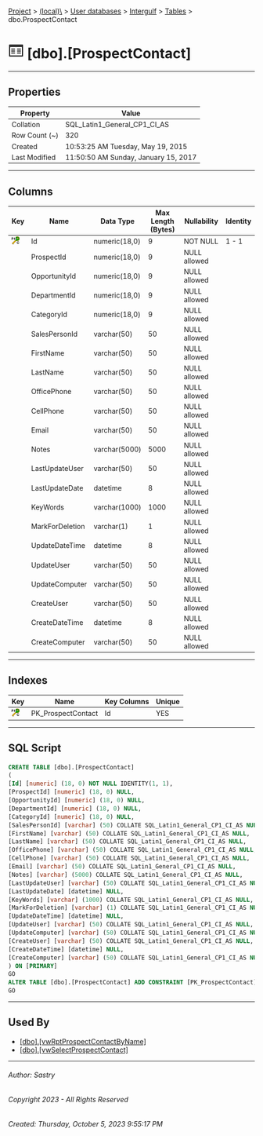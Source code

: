 #### 

[Project](../../../../index.md) > [(local)\\](../../../index.md) > [User databases](../../index.md) > [Intergulf](../index.md) > [Tables](Tables.md) > dbo.ProspectContact

# ![Tables](../../../../Images/Table32.png) [dbo].[ProspectContact]

---

## <a name="#properties"></a>Properties

| Property | Value |
|---|---|
| Collation | SQL_Latin1_General_CP1_CI_AS |
| Row Count (~) | 320 |
| Created | 10:53:25 AM Tuesday, May 19, 2015 |
| Last Modified | 11:50:50 AM Sunday, January 15, 2017 |


---

## <a name="#columns"></a>Columns

| Key | Name | Data Type | Max Length (Bytes) | Nullability | Identity |
|---|---|---|---|---|---|
| [![Cluster Primary Key PK_ProspectContact: Id](../../../../Images/pkcluster.png)](#indexes) | Id | numeric(18,0) | 9 | NOT NULL | 1 - 1 |
|  | ProspectId | numeric(18,0) | 9 | NULL allowed |  |
|  | OpportunityId | numeric(18,0) | 9 | NULL allowed |  |
|  | DepartmentId | numeric(18,0) | 9 | NULL allowed |  |
|  | CategoryId | numeric(18,0) | 9 | NULL allowed |  |
|  | SalesPersonId | varchar(50) | 50 | NULL allowed |  |
|  | FirstName | varchar(50) | 50 | NULL allowed |  |
|  | LastName | varchar(50) | 50 | NULL allowed |  |
|  | OfficePhone | varchar(50) | 50 | NULL allowed |  |
|  | CellPhone | varchar(50) | 50 | NULL allowed |  |
|  | Email | varchar(50) | 50 | NULL allowed |  |
|  | Notes | varchar(5000) | 5000 | NULL allowed |  |
|  | LastUpdateUser | varchar(50) | 50 | NULL allowed |  |
|  | LastUpdateDate | datetime | 8 | NULL allowed |  |
|  | KeyWords | varchar(1000) | 1000 | NULL allowed |  |
|  | MarkForDeletion | varchar(1) | 1 | NULL allowed |  |
|  | UpdateDateTime | datetime | 8 | NULL allowed |  |
|  | UpdateUser | varchar(50) | 50 | NULL allowed |  |
|  | UpdateComputer | varchar(50) | 50 | NULL allowed |  |
|  | CreateUser | varchar(50) | 50 | NULL allowed |  |
|  | CreateDateTime | datetime | 8 | NULL allowed |  |
|  | CreateComputer | varchar(50) | 50 | NULL allowed |  |


---

## <a name="#indexes"></a>Indexes

| Key | Name | Key Columns | Unique |
|---|---|---|---|
| [![Cluster Primary Key PK_ProspectContact: Id](../../../../Images/pkcluster.png)](#indexes) | PK_ProspectContact | Id | YES |


---

## <a name="#sqlscript"></a>SQL Script

```sql
CREATE TABLE [dbo].[ProspectContact]
(
[Id] [numeric] (18, 0) NOT NULL IDENTITY(1, 1),
[ProspectId] [numeric] (18, 0) NULL,
[OpportunityId] [numeric] (18, 0) NULL,
[DepartmentId] [numeric] (18, 0) NULL,
[CategoryId] [numeric] (18, 0) NULL,
[SalesPersonId] [varchar] (50) COLLATE SQL_Latin1_General_CP1_CI_AS NULL,
[FirstName] [varchar] (50) COLLATE SQL_Latin1_General_CP1_CI_AS NULL,
[LastName] [varchar] (50) COLLATE SQL_Latin1_General_CP1_CI_AS NULL,
[OfficePhone] [varchar] (50) COLLATE SQL_Latin1_General_CP1_CI_AS NULL,
[CellPhone] [varchar] (50) COLLATE SQL_Latin1_General_CP1_CI_AS NULL,
[Email] [varchar] (50) COLLATE SQL_Latin1_General_CP1_CI_AS NULL,
[Notes] [varchar] (5000) COLLATE SQL_Latin1_General_CP1_CI_AS NULL,
[LastUpdateUser] [varchar] (50) COLLATE SQL_Latin1_General_CP1_CI_AS NULL,
[LastUpdateDate] [datetime] NULL,
[KeyWords] [varchar] (1000) COLLATE SQL_Latin1_General_CP1_CI_AS NULL,
[MarkForDeletion] [varchar] (1) COLLATE SQL_Latin1_General_CP1_CI_AS NULL,
[UpdateDateTime] [datetime] NULL,
[UpdateUser] [varchar] (50) COLLATE SQL_Latin1_General_CP1_CI_AS NULL,
[UpdateComputer] [varchar] (50) COLLATE SQL_Latin1_General_CP1_CI_AS NULL,
[CreateUser] [varchar] (50) COLLATE SQL_Latin1_General_CP1_CI_AS NULL,
[CreateDateTime] [datetime] NULL,
[CreateComputer] [varchar] (50) COLLATE SQL_Latin1_General_CP1_CI_AS NULL
) ON [PRIMARY]
GO
ALTER TABLE [dbo].[ProspectContact] ADD CONSTRAINT [PK_ProspectContact] PRIMARY KEY CLUSTERED ([Id]) ON [PRIMARY]
GO

```


---

## <a name="#usedby"></a>Used By

* [[dbo].[vwRptProspectContactByName]](../Views/dbo_vwRptProspectContactByName.md)
* [[dbo].[vwSelectProspectContact]](../Views/dbo_vwSelectProspectContact.md)


---

###### Author:  Sastry

###### Copyright 2023 - All Rights Reserved

###### Created: Thursday, October 5, 2023 9:55:17 PM

